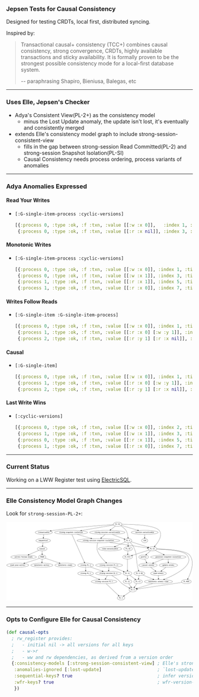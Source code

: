 ### Jepsen Tests for Causal Consistency

Designed for testing CRDTs, local first, distributed syncing.

Inspired by:

> Transactional causal+ consistency (TCC+) combines causal consistency, strong convergence, CRDTs, highly available transactions and sticky availability. It is formally proven to be the strongest possible consistency mode for a local-first database system.
>
> -- paraphrasing Shapiro, Bieniusa, Balegas, etc

----

### Uses Elle, Jepsen's Checker

  - Adya's Consistent View(PL-2+) as the consistency model
    - minus the Lost Update anomaly, the update isn't lost, it's eventually and consistently merged 
  - extends Elle's consistency model graph to include strong-session-consistent-view
    - fills in the gap between strong-session Read Committed(PL-2) and strong-session Snapshot Isolation(PL-SI) 
    - Causal Consistency needs process ordering, process variants of anomalies

----

### Adya Anomalies Expressed

#### Read Your Writes
  - `[:G-single-item-process :cyclic-versions]`
    ```clj
    [{:process 0, :type :ok, :f :txn, :value [[:w :x 0]],   :index 1, :time -1}
     {:process 0, :type :ok, :f :txn, :value [[:r :x nil]], :index 3, :time -1}]
    ```

#### Monotonic Writes
  - `[:G-single-item-process :cyclic-versions]`
    ```clj
    [{:process 0, :type :ok, :f :txn, :value [[:w :x 0]], :index 1, :time -1}
     {:process 0, :type :ok, :f :txn, :value [[:w :x 1]], :index 3, :time -1}
     {:process 1, :type :ok, :f :txn, :value [[:r :x 1]], :index 5, :time -1}
     {:process 1, :type :ok, :f :txn, :value [[:r :x 0]], :index 7, :time -1}]
    ```

#### Writes Follow Reads
  - `[:G-single-item :G-single-item-process]`
    ```clj
    [{:process 0, :type :ok, :f :txn, :value [[:w :x 0]], :index 1, :time -1}
     {:process 1, :type :ok, :f :txn, :value [[:r :x 0] [:w :y 1]], :index 3, :time -1}
     {:process 2, :type :ok, :f :txn, :value [[:r :y 1] [:r :x nil]], :index 5, :time -1}]
    ```

#### Causal
  - `[:G-single-item]`
    ```clj
    [{:process 0, :type :ok, :f :txn, :value [[:w :x 0]], :index 1, :time -1}
     {:process 1, :type :ok, :f :txn, :value [[:r :x 0] [:w :y 1]], :index 3, :time -1}
     {:process 2, :type :ok, :f :txn, :value [[:r :y 1] [:r :x nil]], :index 5, :time -1}]
    ```

#### Last Write Wins
  - `[:cyclic-versions]`
    ```clj
    [{:process 0, :type :ok, :f :txn, :value [[:w :x 0]], :index 2, :time -1}
     {:process 1, :type :ok, :f :txn, :value [[:w :x 1]], :index 3, :time -1}
     {:process 0, :type :ok, :f :txn, :value [[:r :x 1]], :index 5, :time -1}
     {:process 1, :type :ok, :f :txn, :value [[:r :x 0]], :index 7, :time -1}]
    ```

----

### Current Status

Working on a LWW Register test using [ElectricSQL](https://electric-sql.com/).

----

### Elle Consistency Model Graph Changes

Look for `strong-session-PL-2+`:

![New Elle Model Graph](doc/models.png)

----

### Opts to Configure Elle for Causal Consistency

```clj
(def causal-opts
  ; rw_register provides:
  ;   - initial nil -> all versions for all keys
  ;   - w->r
  ;   - ww and rw dependencies, as derived from a version order
  {:consistency-models [:strong-session-consistent-view] ; Elle's strong-session with Adya's formalism for causal consistency
   :anomalies-ignored [:lost-update]                     ; `lost-update`s are causally Ok, they are PL-2+, Adya 4.1.3
   :sequential-keys? true                                ; infer version order from elle/process-graph
   :wfr-keys? true                                       ; wfr-version-graph when <rw within txns
   })
```
